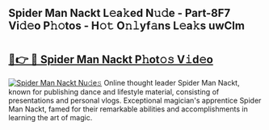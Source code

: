 ## Spider Man Nackt L𝚎a𝚔ed N𝚞𝚍e - Part-8F7 Vi𝚍𝚎o P𝚑𝚘tos - H𝚘𝚝 O𝚗𝚕yf𝚊ns L𝚎a𝚔s uwClm

# <h2><a href="http://kfbhv6w.oniu.top/?m=Spider+Man+Nackt">🔗👉 🔴 Spider Man Nackt P𝚑ot𝚘𝚜 V𝚒d𝚎o</a></h2>

[![Spider Man Nackt Nu𝚍e𝚜](https://i.imgur.com/0qMVB7G.gif)](http://kfbhv6w.oniu.top/?m=Spider+Man+Nackt)
Online thought leader Spider Man Nackt, known for publishing dance and lifestyle material, consisting of presentations and personal vlogs. Exceptional magician's apprentice Spider Man Nackt, famed for their remarkable abilities and accomplishments in learning the art of magic.  
